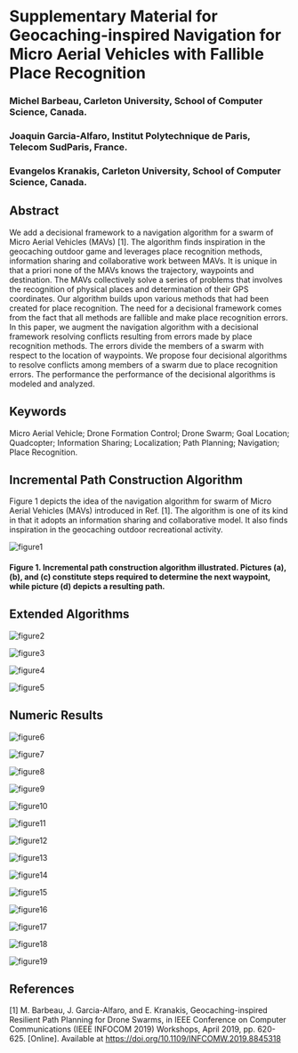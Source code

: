 Supplementary Material for Geocaching-inspired Navigation
for Micro Aerial Vehicles with Fallible Place Recognition
===

### Michel Barbeau, Carleton University, School of Computer Science, Canada.

### Joaquin Garcia-Alfaro, Institut Polytechnique de Paris, Telecom SudParis, France.

### Evangelos Kranakis, Carleton University, School of Computer Science, Canada.

## Abstract

We add a decisional framework to a navigation algorithm for a swarm of
Micro Aerial Vehicles (MAVs) [1]. The algorithm finds inspiration in
the geocaching outdoor game and leverages place recognition methods,
information sharing and collaborative work between MAVs. It is unique
in that a priori none of the MAVs knows the trajectory, waypoints and
destination. The MAVs collectively solve a series of problems that
involves the recognition of physical places and determination of their
GPS coordinates. Our algorithm builds upon various methods that had
been created for place recognition. The need for a decisional
framework comes from the fact that all methods are fallible and make
place recognition errors. In this paper, we augment the navigation
algorithm with a decisional framework resolving conflicts resulting
from errors made by place recognition methods. The errors divide the
members of a swarm with respect to the location of waypoints. We
propose four decisional algorithms to resolve conflicts among members
of a swarm due to place recognition errors. The performance the
performance of the decisional algorithms is modeled and analyzed.

## Keywords

Micro Aerial Vehicle; Drone Formation Control; Drone Swarm; Goal
Location; Quadcopter; Information Sharing; Localization; Path
Planning; Navigation; Place Recognition.

## Incremental Path Construction Algorithm

Figure 1 depicts the idea of the navigation algorithm for swarm of
Micro Aerial Vehicles (MAVs) introduced in Ref. [1]. The algorithm is
one of its kind in that it adopts an information sharing and
collaborative model. It also finds inspiration in the geocaching
outdoor recreational activity.

![figure1](https://github.com/jgalfaro/mirrored-geomav/blob/master/figures/AlgoRef1.png)
#### Figure 1. Incremental path construction algorithm illustrated. Pictures (a), (b), and (c) constitute steps required to determine the next waypoint, while picture (d) depicts a resulting path.

## Extended Algorithms

![figure2](https://github.com/jgalfaro/mirrored-geomav/blob/master/figures/Algo1.png)

![figure3](https://github.com/jgalfaro/mirrored-geomav/blob/master/figures/Algo2.png)

![figure4](https://github.com/jgalfaro/mirrored-geomav/blob/master/figures/Algo3.png)

![figure5](https://github.com/jgalfaro/mirrored-geomav/blob/master/figures/Algo4.png)

## Numeric Results

![figure6](https://github.com/jgalfaro/mirrored-geomav/blob/master/figures/Algorithm1-n10-90.png)

![figure7](https://github.com/jgalfaro/mirrored-geomav/blob/master/figures/Algorithm1-n10-90.png)

![figure8](https://github.com/jgalfaro/mirrored-geomav/blob/master/figures/Algorithm2-m=3.png)

![figure9](https://github.com/jgalfaro/mirrored-geomav/blob/master/figures/Algorithm2-m=5.png)

![figure10](https://github.com/jgalfaro/mirrored-geomav/blob/master/figures/Algorithm2-m=7.png)

![figure11](https://github.com/jgalfaro/mirrored-geomav/blob/master/figures/Algorithm2-m=10.png)

![figure12](https://github.com/jgalfaro/mirrored-geomav/blob/master/figures/Algorithm3-m=3.png)

![figure13](https://github.com/jgalfaro/mirrored-geomav/blob/master/figures/Algorithm3-m=5.png)

![figure14](https://github.com/jgalfaro/mirrored-geomav/blob/master/figures/Algorithm3-m=7.png)

![figure15](https://github.com/jgalfaro/mirrored-geomav/blob/master/figures/Algorithm3-m=10.png)

![figure16](https://github.com/jgalfaro/mirrored-geomav/blob/master/figures/Algorithm4-m=3.png)

![figure17](https://github.com/jgalfaro/mirrored-geomav/blob/master/figures/Algorithm4-m=5.png)

![figure18](https://github.com/jgalfaro/mirrored-geomav/blob/master/figures/Algorithm4-m=7.png)

![figure19](https://github.com/jgalfaro/mirrored-geomav/blob/master/figures/Algorithm4-m=10.png)


## References

[1] M. Barbeau, J. Garcia-Alfaro, and E. Kranakis, Geocaching-inspired Resilient
Path Planning for Drone Swarms, in IEEE Conference on Computer
Communications (IEEE INFOCOM 2019) Workshops, April 2019, pp. 620-625.
[Online]. Available at https://doi.org/10.1109/INFCOMW.2019.8845318

